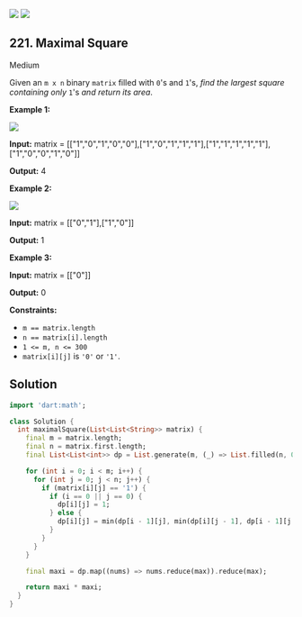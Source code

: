 [![](https://img.shields.io/github/stars/LeetCode-in-Dart/LeetCode-in-Dart?label=Stars&style=flat-square)](https://github.com/LeetCode-in-Dart/LeetCode-in-Dart)
[![](https://img.shields.io/github/forks/LeetCode-in-Dart/LeetCode-in-Dart?label=Fork%20me%20on%20GitHub%20&style=flat-square)](https://github.com/LeetCode-in-Dart/LeetCode-in-Dart/fork)

## 221\. Maximal Square

Medium

Given an `m x n` binary `matrix` filled with `0`'s and `1`'s, _find the largest square containing only_ `1`'s _and return its area_.

**Example 1:**

![](https://assets.leetcode.com/uploads/2020/11/26/max1grid.jpg)

**Input:** matrix = \[\["1","0","1","0","0"],["1","0","1","1","1"],["1","1","1","1","1"],["1","0","0","1","0"]]

**Output:** 4

**Example 2:**

![](https://assets.leetcode.com/uploads/2020/11/26/max2grid.jpg)

**Input:** matrix = \[\["0","1"],["1","0"]]

**Output:** 1

**Example 3:**

**Input:** matrix = \[\["0"]]

**Output:** 0

**Constraints:**

*   `m == matrix.length`
*   `n == matrix[i].length`
*   `1 <= m, n <= 300`
*   `matrix[i][j]` is `'0'` or `'1'`.

## Solution

```dart
import 'dart:math';

class Solution {
  int maximalSquare(List<List<String>> matrix) {
    final m = matrix.length;
    final n = matrix.first.length;
    final List<List<int>> dp = List.generate(m, (_) => List.filled(n, 0));

    for (int i = 0; i < m; i++) {
      for (int j = 0; j < n; j++) {
        if (matrix[i][j] == '1') {
          if (i == 0 || j == 0) {
            dp[i][j] = 1;
          } else {
            dp[i][j] = min(dp[i - 1][j], min(dp[i][j - 1], dp[i - 1][j - 1])) + 1;
          }
        }
      }
    }

    final maxi = dp.map((nums) => nums.reduce(max)).reduce(max);

    return maxi * maxi;
  }
}
```